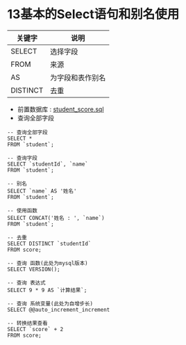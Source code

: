 # 13基本的Select语句和别名使用

| 关键字   | 说明             |
| -------- | ---------------- |
| SELECT   | 选择字段         |
| FROM     | 来源             |
| AS       | 为字段和表作别名 |
| DISTINCT | 去重             |

* 前置数据库 :  [student_score.sql](assets\MySQL.md\student_score.sql)
* 查询全部字段

```
-- 查询全部字段
SELECT *
FROM `student`;

-- 查询字段
SELECT `studentId`, `name`
FROM `student`;

-- 别名
SELECT `name` AS '姓名'
FROM `student`;

-- 使用函数
SELECT CONCAT('姓名 : ', `name`)
FROM `student`;

-- 去重
SELECT DISTINCT `studentId`
FROM score;

-- 查询 函数(此处为mysql版本)
SELECT VERSION();

-- 查询 表达式
SELECT 9 * 9 AS `计算结果`;

-- 查询 系统变量(此处为自增步长)
SELECT @@auto_increment_increment

-- 转换结果查看
SELECT `score` + 2
FROM score;
```
